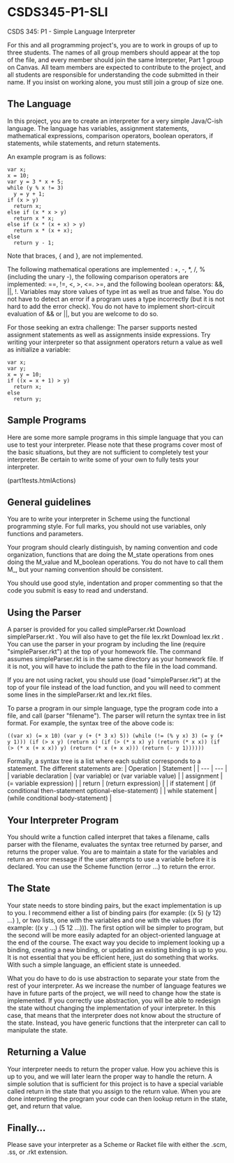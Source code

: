 # CSDS345-P1-SLI
CSDS 345: P1 - Simple Language Interpreter

For this and all programming project's, you are to work in groups of up to three students. The names of all group members should appear at the top of the file, and every member should join the same Interpreter, Part 1 group on Canvas. All team members are expected to contribute to the project, and all students are responsible for understanding the code submitted in their name.  If you insist on working alone, you must still join a group of size one.

## The Language

In this project, you are to create an interpreter for a very simple Java/C-ish language. The language has variables, assignment statements, mathematical expressions, comparison operators, boolean operators, if statements, while statements, and return statements.

An example program is as follows:

```
var x;
x = 10;
var y = 3 * x + 5;
while (y % x != 3)
  y = y + 1;
if (x > y)
  return x;
else if (x * x > y)
  return x * x;
else if (x * (x + x) > y)
  return x * (x + x);
else
  return y - 1;
 ```
 
Note that braces, { and }, are not implemented.

The following mathematical operations are implemented : +, -, *, /, % (including the unary -), the following comparison operators are implemented: ==, !=, <, >, <=. >=, and the following boolean operators: &&, ||, !. Variables may store values of type int as well as true and false. You do not have to detect an error if a program uses a type incorrectly (but it is not hard to add the error check). You do not have to implement short-circuit evaluation of && or ||, but you are welcome to do so.

For those seeking an extra challenge: The parser supports nested assignment statements as well as assignments inside expressions. Try writing your interpreter so that assignment operators return a value as well as initialize a variable:

```
var x;
var y;
x = y = 10;
if ((x = x + 1) > y)
  return x;
else
  return y;
 ```

## Sample Programs

Here are some more sample programs in this simple language that you can use to test your interpreter.  Please note that these programs cover most of the basic situations, but they are not sufficient to completely test your interpreter.  Be certain to write some of your own to fully tests your interpreter.

(part1tests.htmlActions)  

## General guidelines

You are to write your interpreter in Scheme using the functional programming style. For full marks, you should not use variables, only functions and parameters.

Your program should clearly distinguish, by naming convention and code organization, functions that are doing the M_state operations from ones doing the M_value and M_boolean operations. You do not have to call them M_, but your naming convention should be consistent.

You should use good style, indentation and proper commenting so that the code you submit is easy to read and understand.

## Using the Parser

A parser is provided for you called simpleParser.rkt   Download simpleParser.rkt . You will also have to get the file lex.rkt   Download lex.rkt . You can use the parser in your program by including the line (require "simpleParser.rkt") at the top of your homework file. The command assumes simpleParser.rkt is in the same directory as your homework file. If it is not, you will have to include the path to the file in the load command.

If you are not using racket, you should use (load "simpleParser.rkt") at the top of your file instead of the load function, and you will need to comment some lines in the simpleParser.rkt and lex.rkt files.

To parse a program in our simple language, type the program code into a file, and call (parser "filename"). The parser will return the syntax tree in list format. For example, the syntax tree of the above code is: 

```
((var x) (= x 10) (var y (+ (* 3 x) 5)) (while (!= (% y x) 3) (= y (+ y 1))) (if (> x y) (return x) (if (> (* x x) y) (return (* x x)) (if (> (* x (+ x x)) y) (return (* x (+ x x))) (return (- y 1))))))
```

Formally, a syntax tree is a list where each sublist corresponds to a statement. The different statements are:
| Operation | Statement |
| --- | --- |
| variable declaration | (var variable) or (var variable value) |
| assignment |	(= variable expression) |
| return | (return expression)  |
| if statement  |	(if conditional then-statement optional-else-statement) |
| while statement	| (while conditional body-statement) |

## Your Interpreter Program

You should write a function called interpret that takes a filename, calls parser with the filename, evaluates the syntax tree returned by parser, and returns the proper value. You are to maintain a state for the variables and return an error message if the user attempts to use a variable before it is declared. You can use the Scheme function (error ...) to return the error.

## The State

Your state needs to store binding pairs, but the exact implementation is up to you. I recommend either a list of binding pairs (for example: ((x 5) (y 12) ...) ), or two lists, one with the variables and one with the values (for example: ((x y ...) (5 12 ...))). The first option will be simpler to program, but the second will be more easily adapted for an object-oriented language at the end of the course. The exact way you decide to implement looking up a binding, creating a new binding, or updating an existing binding is up to you. It is not essential that you be efficient here, just do something that works. With such a simple language, an efficient state is unneeded.

What you do have to do is use abstraction to separate your state from the rest of your interpreter. As we increase the number of language features we have in future parts of the project, we will need to change how the state is implemented. If you correctly use abstraction, you will be able to redesign the state without changing the implementation of your interpreter. In this case, that means that the interpreter does not know about the structure of the state. Instead, you have generic functions that the interpreter can call to manipulate the state.

## Returning a Value

Your interpreter needs to return the proper value.  How you achieve this is up to you, and we will later learn the proper way to handle the return.  A simple solution that is sufficient for this project is to have a special variable called return in the state that you assign to the return value.  When you are done interpreting the program your code can then lookup return in the state, get, and return that value.

## Finally...

Please save your interpreter as a Scheme or Racket file with either the .scm, .ss, or .rkt extension.
